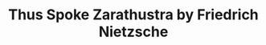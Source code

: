 ---
title: Thus Spoke Zarathustra by Friedrich Nietzsche
categories: [Philosophy,Non-Ficional Literature]
tags: [Philosophical,Germany]
---